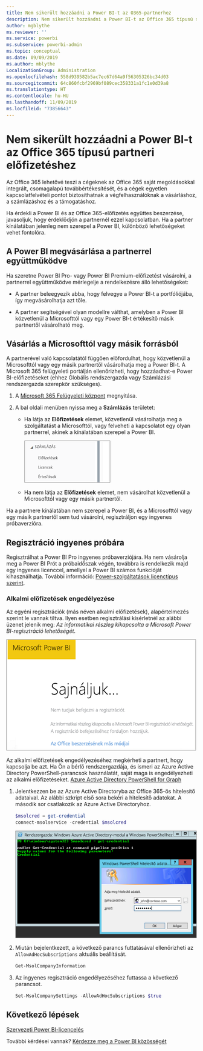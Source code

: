 ```yaml
---
title: Nem sikerült hozzáadni a Power BI-t az O365-partnerhez
description: Nem sikerült hozzáadni a Power BI-t az Office 365 típusú szindikálási partnerhez. A szindikálási modell az Office 365 által használt egyik beszerzési modell.
author: mgblythe
ms.reviewer: ''
ms.service: powerbi
ms.subservice: powerbi-admin
ms.topic: conceptual
ms.date: 09/09/2019
ms.author: mblythe
LocalizationGroup: Administration
ms.openlocfilehash: 558d939582b5ac7ec67d64a9f56305326bc34d03
ms.sourcegitcommit: 64c860fcbf2969bf089cec358331a1fc1e0d39a8
ms.translationtype: HT
ms.contentlocale: hu-HU
ms.lasthandoff: 11/09/2019
ms.locfileid: "73856643"
---
```

# <a name="unable-to-add-power-bi-to-office-365-partner-subscription"></a>Nem sikerült hozzáadni a Power BI-t az Office 365 típusú partneri előfizetéshez

Az Office 365 lehetővé teszi a cégeknek az Office 365 saját megoldásokkal integrált, csomagalapú továbbértékesítését, és a cégek egyetlen kapcsolatfelvételi pontot biztosíthatnak a végfelhasználóknak a vásárláshoz, a számlázáshoz és a támogatáshoz.

Ha érdekli a Power BI és az Office 365-előfizetés együttes beszerzése, javasoljuk, hogy érdeklődjön a partnernél ezzel kapcsolatban. Ha a partner kínálatában jelenleg nem szerepel a Power BI, különböző lehetőségeket vehet fontolóra.

## <a name="work-with-your-partner-to-purchase-power-bi"></a>A Power BI megvásárlása a partnerrel együttműködve

Ha szeretne Power BI Pro- vagy Power BI Premium-előfizetést vásárolni, a partnerrel együttműködve mérlegelje a rendelkezésre álló lehetőségeket:

* A partner beleegyezik abba, hogy felvegye a Power BI-t a portfóliójába, így megvásárolhatja azt tőle.

* A partner segítségével olyan modellre válthat, amelyben a Power BI közvetlenül a Microsofttól vagy egy Power BI-t értékesítő másik partnertől vásárolható meg.

## <a name="purchase-from-microsoft-or-another-channel"></a>Vásárlás a Microsofttól vagy másik forrásból

A partnerével való kapcsolatától függően előfordulhat, hogy közvetlenül a Microsofttól vagy egy másik partnertől vásárolhatja meg a Power BI-t. A Microsoft 365 felügyeleti portálján ellenőrizheti, hogy hozzáadhat-e Power BI-előfizetéseket (ehhez Globális rendszergazda vagy Számlázási rendszergazda szerepkör szükséges).

1. A [Microsoft 365 Felügyeleti központ](https://admin.microsoft.com/AdminPortal/Home#/homepage) megnyitása.

1. A bal oldali menüben nyissa meg a **Számlázás** területet:

    * Ha látja az **Előfizetések** elemet, közvetlenül vásárolhatja meg a szolgáltatást a Microsofttól, vagy felveheti a kapcsolatot egy olyan partnerrel, akinek a kínálatában szerepel a Power BI.

        ![Számlázás előfizetésekkel](media/service-admin-syndication-partner/billingsub.png)

    * Ha nem látja az **Előfizetések** elemet, nem vásárolhat közvetlenül a Microsofttól vagy egy másik partnertől.

Ha a partnere kínálatában nem szerepel a Power BI, és a Microsofttól vagy egy másik partnertől sem tud vásárolni, regisztráljon egy ingyenes próbaverzióra.

## <a name="sign-up-for-a-free-trial"></a>Regisztráció ingyenes próbára

Regisztrálhat a Power BI Pro ingyenes próbaverziójára. Ha nem vásárolja meg a Power BI Prót a próbaidőszak végén, továbbra is rendelkezik majd egy ingyenes licenccel, amellyel a Power BI számos funkcióját kihasználhatja. További információ: [Power-szolgáltatások licenctípus szerint](service-features-license-type.md).

### <a name="enable-ad-hoc-subscriptions"></a>Alkalmi előfizetések engedélyezése

Az egyéni regisztrációk (más néven alkalmi előfizetések), alapértelmezés szerint le vannak tiltva. Ilyen esetben regisztrálási kísérletnél az alábbi üzenet jelenik meg: *Az informatikai részleg kikapcsolta a Microsoft Power BI-regisztráció lehetőségét*.

![Sajnálkozó kép](media/service-admin-syndication-partner/sorry.png)

Az alkalmi előfizetések engedélyezéséhez megkérheti a partnert, hogy kapcsolja be azt. Ha Ön a bérlő rendszergazdája, és ismeri az Azure Active Directory PowerShell-parancsok használatát, saját maga is engedélyezheti az alkalmi előfizetéseket. [Azure Active Directory PowerShell for Graph](/powershell/azure/active-directory/install-adv2/)

1. Jelentkezzen be az Azure Active Directoryba az Office 365-ös hitelesítő adataival. Az alábbi szkript első sora bekéri a hitelesítő adatokat. A második sor csatlakozik az Azure Active Directoryhoz.

    ```powershell
    $msolcred = get-credential
    connect-msolservice -credential $msolcred
    ```

    ![Adja meg hitelesítő adatait](media/service-admin-syndication-partner/aad-signin.png)

1. Miután bejelentkezett, a következő parancs futtatásával ellenőrizheti az `AllowAdHocSubscriptions` aktuális beállítását.

    ```powershell
    Get-MsolCompanyInformation
    ```

1. Az ingyenes regisztráció engedélyezéséhez futtassa a következő parancsot.

    ```powershell
    Set-MsolCompanySettings -AllowAdHocSubscriptions $true
    ```

## <a name="next-steps"></a>Következő lépések

[Szervezeti Power BI-licencelés](service-admin-licensing-organization.md)

További kérdései vannak? [Kérdezze meg a Power BI közösségét](https://community.powerbi.com/)